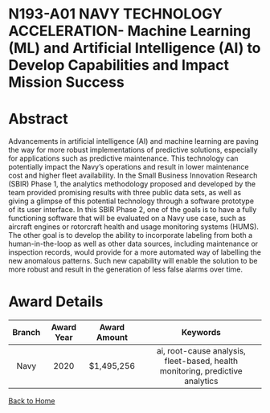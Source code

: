 
N193-A01 NAVY TECHNOLOGY ACCELERATION- Machine Learning (ML) and Artificial Intelligence (AI) to Develop Capabilities and Impact Mission Success
================================================================================================================================================

# Abstract


Advancements in artificial intelligence (AI) and machine learning are paving the way for more robust implementations of predictive solutions, especially for applications such as predictive maintenance. This technology can potentially impact the Navy’s operations and result in lower maintenance cost and higher fleet availability. In the Small Business Innovation Research (SBIR) Phase 1, the analytics methodology proposed and developed by the team provided promising results with three public data sets, as well as giving a glimpse of this potential technology through a software prototype of its user interface. In this SBIR Phase 2, one of the goals is to have a fully functioning software that will be evaluated on a Navy use case, such as aircraft engines or rotorcraft health and usage monitoring systems (HUMS). The other goal is to develop the ability to incorporate labeling from both a human-in-the-loop as well as other data sources, including maintenance or inspection records, would provide for a more automated way of labelling the new anomalous patterns. Such new capability will enable the solution to be more robust and result in the generation of less false alarms over time.  

# Award Details

|Branch|Award Year|Award Amount|Keywords|
| :---: | :---: | :---: | :---: |
|Navy|2020|$1,495,256|ai, root-cause analysis, fleet-based, health monitoring, predictive analytics|
  
  


[Back to Home](https://github.com/chrischow/dod_sbir_awards/JH/#2106)